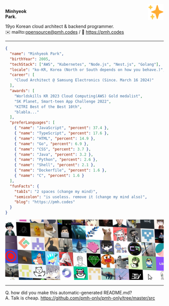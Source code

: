<img src="assets/sparkles.svg" width="50px" align="right" />

**Minhyeok\
Park.**

19yo Korean cloud architect & backend programmer.\
✉️ mailto:opensource@pmh.codes
/
🔗 https://pmh.codes

---

```json
{
  "name": "Minhyeok Park",
  "birthYear": 2005,
  "techStack": ["AWS", "Kubernetes", "Node.js", "Nest.js", "Golang"],
  "locale": "ko-KR, Korea (North or South depends on how you behave.)",
  "career": [
    "Cloud Architect @ Samsung Electronics (Since. March 16 2024)"
  ],
  "awards": [
    "Worldskills KR 2023 Cloud Computing(AWS) Gold medalist",
    "SK Planet, Smart-teen App Challenge 2022",
    "KITRI Best of the Best 10th",
    "blabla..."
  ],
  "preferLanguages": [
    { "name": "JavaScript", "percent": 37.4 },
    { "name": "TypeScript", "percent": 17.6 },
    { "name": "HTML", "percent": 14.9 },
    { "name": "Go", "percent": 6.9 },
    { "name": "CSS", "percent": 3.7 },
    { "name": "Java", "percent": 3.2 },
    { "name": "Python", "percent": 2.6 },
    { "name": "Shell", "percent": 2.1 },
    { "name": "Dockerfile", "percent": 1.6 },
    { "name": "C", "percent": 1.6 }
  ],
  "funFacts": {
    "tabIs": "2 spaces (change my mind)",
    "semicolon": "is useless. remove it (change my mind also)",
    "blog": "https://pmh.codes"
  }
}
```
![Special thanks to my friends](./friends.png)

---
Q. how did you make this automatic-generated README.md?\
A. Talk is cheap. https://github.com/pmh-only/pmh-only/tree/master/src
